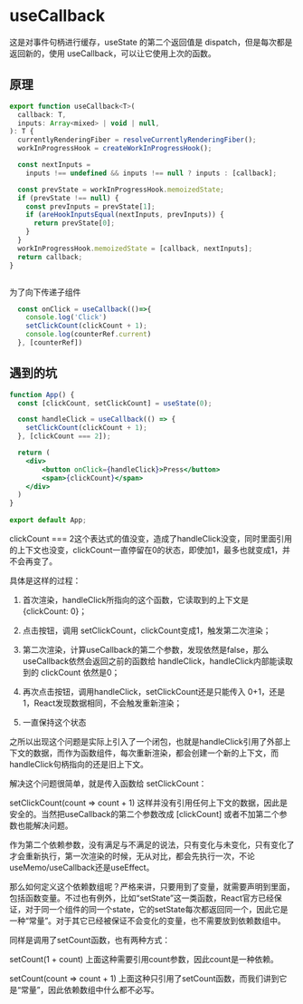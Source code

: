 # useCallback

这是对事件句柄进行缓存，useState 的第二个返回值是 dispatch，但是每次都是返回新的，使用 useCallback，可以让它使用上次的函数。

## 原理

```js
export function useCallback<T>(
  callback: T,
  inputs: Array<mixed> | void | null,
): T {
  currentlyRenderingFiber = resolveCurrentlyRenderingFiber();
  workInProgressHook = createWorkInProgressHook();

  const nextInputs =
    inputs !== undefined && inputs !== null ? inputs : [callback];

  const prevState = workInProgressHook.memoizedState;
  if (prevState !== null) {
    const prevInputs = prevState[1];
    if (areHookInputsEqual(nextInputs, prevInputs)) {
      return prevState[0];
    }
  }
  workInProgressHook.memoizedState = [callback, nextInputs];
  return callback;
}



```

为了向下传递子组件

```jsx
  const onClick = useCallback(()=>{
    console.log('Click')
    setClickCount(clickCount + 1);
    console.log(counterRef.current)
  }, [counterRef])
```

## 遇到的坑

```jsx
function App() {
  const [clickCount, setClickCount] = useState(0);  

  const handleClick = useCallback(() => {
    setClickCount(clickCount + 1);
  }, [clickCount === 2]);

  return (
    <div>
        <button onClick={handleClick}>Press</button>
        <span>{clickCount}</span>
    </div>
  )
}
 
export default App;

```

clickCount === 2这个表达式的值没变，造成了handleClick没变，同时里面引用的上下文也没变，clickCount一直停留在0的状态，即使加1，最多也就变成1，并不会再变了。

具体是这样的过程：

1. 首次渲染，handleClick所指向的这个函数，它读取到的上下文是 {clickCount: 0}；

2. 点击按钮，调用 setClickCount，clickCount变成1，触发第二次渲染；

3. 第二次渲染，计算useCallback的第二个参数，发现依然是false，那么useCallback依然会返回之前的函数给 handleClick，handleClick内部能读取到的 clickCount 依然是0；

4. 再次点击按钮，调用handleClick，setClickCount还是只能传入 0+1，还是1，React发现数据相同，不会触发重新渲染；

5. 一直保持这个状态

之所以出现这个问题是实际上引入了一个闭包，也就是handleClick引用了外部上下文的数据，而作为函数组件，每次重新渲染，都会创建一个新的上下文，而handleClick句柄指向的还是旧上下文。

解决这个问题很简单，就是传入函数给 setClickCount：

setClickCount(count => count + 1)
这样并没有引用任何上下文的数据，因此是安全的。当然把useCallback的第二个参数改成 [clickCount] 或者不加第二个参数也能解决问题。

作为第二个依赖参数，没有满足与不满足的说法，只有变化与未变化，只有变化了才会重新执行，第一次渲染的时候，无从对比，都会先执行一次，不论useMemo/useCallback还是useEffect。

那么如何定义这个依赖数组呢？严格来讲，只要用到了变量，就需要声明到里面，包括函数变量。不过也有例外，比如“setState”这一类函数，React官方已经保证，对于同一个组件的同一个state，它的setState每次都返回同一个，因此它是一种“常量”。对于其它已经被保证不会变化的变量，也不需要放到依赖数组中。

同样是调用了setCount函数，也有两种方式：

setCount(1 + count)
上面这种需要引用count参数，因此count是一种依赖。

setCount(count => count + 1)
上面这种只引用了setCount函数，而我们讲到它是“常量”，因此依赖数组中什么都不必写。

















